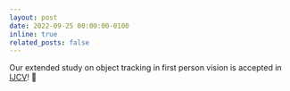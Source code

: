 ```yaml
---
layout: post
date: 2022-09-25 00:00:00-0100
inline: true
related_posts: false
---
```


Our extended study on object tracking in first person vision is accepted in <a href="https://www.springer.com/journal/11263">IJCV</a>! 🎉